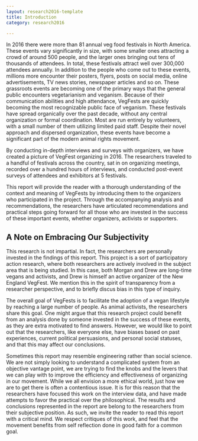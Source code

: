 ```yaml
---
layout: research2016-template
title: Introduction
category: research2016

---
```


In 2016 there were more than 81 annual veg food festivals in North America. These events vary significantly in size, with some smaller ones attracting a crowd of around 500 people, and the larger ones bringing out tens of thousands of attendees. In total, these festivals attract well over 300,000 attendees annually. In addition to the people who come out to these events, millions more encounter their posters, flyers, posts on social media, online advertisements, TV news stories, newspaper articles and so on. These grassroots events are becoming one of the primary ways that the general public encounters vegetarianism and veganism. Because of their communication abilities and high attendance, VegFests are quickly becoming the most recognizable public face of veganism. These festivals have spread organically over the past decade, without any central organization or formal coordination. Most are run entirely by volunteers, with a small number of them utilizing limited paid staff. Despite their novel approach and dispersed organization, these events have become a significant part of the modern animal rights movement.

By conducting in-depth interviews and surveys with organizers, we have created a picture of VegFest organizing in 2016. The researchers traveled to a handful of festivals across the country, sat in on organizing meetings, recorded over a hundred hours of interviews, and conducted post-event surveys of attendees and exhibitors at 5 festivals.

This report will provide the reader with a thorough understanding of the context and meaning of VegFests by introducing them to the organizers who participated in the project. Through the accompanying analysis and recommendations, the researchers have articulated recommendations and practical steps going forward for all  those who are invested in the success of these important events, whether organizers, activists or supporters.

## A Note on Embracing Our Subjectivity

This research is not impartial. In fact, the researchers are personally invested in the findings of this report. This project is a sort of participatory action research, where both researchers are actively involved in the subject area that is being studied. In this case, both Morgan and Drew are long-time vegans and activists, and Drew is himself an active organizer of the New England VegFest. We mention this in the spirit of transparency from a researcher perspective, and to briefly discus bias in this type of inquiry.

The overall goal of VegFests is to facilitate the adoption of a vegan lifestyle by reaching a large number of people. As animal activists, the researchers share this goal. One might argue that this research project could benefit from an analysis done by someone invested in the success of these events, as they are extra motivated to find answers. However, we would like to point out that the researchers, like everyone else, have biases based on past experiences, current political persuasions, and personal social statuses, and that this may affect our conclusions.  

Sometimes this report may resemble engineering rather than social science. We are not simply looking to understand a complicated system from an objective vantage point, we are trying to find the knobs and the levers that we can play with to improve the efficiency and effectiveness of organizing in our movement. While we all envision a more ethical world, just how we are to get there is often a contentious issue. It is for this reason that the researchers have focused this work on the interview data, and have made attempts to favor the practical over the philosophical.
The results and conclusions represented in the report are belong to the researchers from their subjective position. As such, we invite the reader to read this report with a critical mind.  We respect critiques of this work, and feel that the movement benefits from self reflection done in good faith for a common goal.
